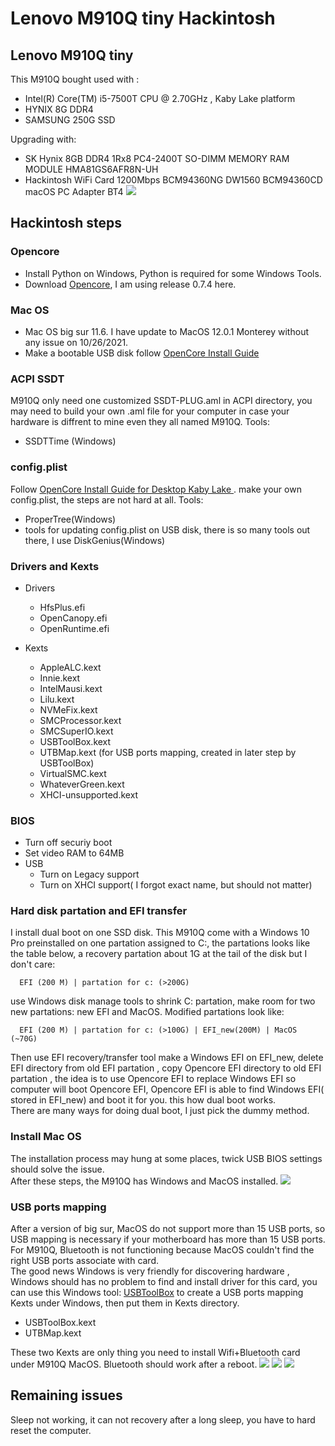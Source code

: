# Lenovo M910Q tiny Hackintosh
## Lenovo M910Q tiny 
This M910Q bought used with :
* Intel(R) Core(TM) i5-7500T CPU @ 2.70GHz , Kaby Lake platform
* HYNIX 8G DDR4
* SAMSUNG 250G SSD

Upgrading with:
* SK Hynix 8GB DDR4 1Rx8 PC4-2400T SO-DIMM MEMORY RAM MODULE HMA81GS6AFR8N-UH
* Hackintosh WiFi Card 1200Mbps BCM94360NG DW1560 BCM94360CD macOS PC Adapter BT4
![](Docs/Images/5.png)
## Hackintosh steps
### Opencore
* Install Python on Windows, Python is required for some Windows Tools.
* Download [Opencore](https://github.com/acidanthera/OpenCorePkg/releases), I am using release 0.7.4 here.
### Mac OS
* Mac OS big sur 11.6. I have update to MacOS 12.0.1 Monterey without any issue on 10/26/2021.  
* Make a bootable USB disk follow [OpenCore Install Guide](https://dortania.github.io/OpenCore-Install-Guide/installer-guide/winblows-install.html)
### ACPI SSDT
M910Q only need one customized SSDT-PLUG.aml in ACPI directory, you may need to build your own .aml file for your computer in case your hardware is diffrent to mine even they all named M910Q. Tools:
* SSDTTime (Windows)
### config.plist
Follow [ OpenCore Install Guide for Desktop Kaby Lake ](https://dortania.github.io/OpenCore-Install-Guide/config.plist/kaby-lake.htmlhttp://google.com). make your own config.plist, the steps are not hard at all. 
Tools:
* ProperTree(Windows)
* tools for updating config.plist on USB disk, there is so many tools out there, I use DiskGenius(Windows)
### Drivers and Kexts
* Drivers
  * HfsPlus.efi
  * OpenCanopy.efi
  * OpenRuntime.efi

* Kexts
  * AppleALC.kext
  * Innie.kext
  * IntelMausi.kext
  * Lilu.kext
  * NVMeFix.kext
  * SMCProcessor.kext
  * SMCSuperIO.kext
  * USBToolBox.kext 
  * UTBMap.kext (for USB ports mapping, created in later step by USBToolBox)
  * VirtualSMC.kext
  * WhateverGreen.kext
  * XHCI-unsupported.kext
### BIOS
* Turn off securiy boot
* Set video RAM to 64MB
* USB
  * Turn on Legacy support
  * Turn on XHCI support( I forgot exact name, but should not matter)
### Hard disk partation and EFI transfer
I install dual boot on one SSD disk. This M910Q come with a Windows 10 Pro preinstalled on one partation assigned to C:, the partations looks like the table below, a recovery partation about 1G at the tail of the disk but I don't care:  

      EFI (200 M) | partation for c: (>200G)

use Windows disk manage tools to shrink C: partation, make room for two new partations:  new EFI and MacOS. Modified partations look like:

      EFI (200 M) | partation for c: (>100G) | EFI_new(200M) | MacOS (~70G)

Then use EFI recovery/transfer tool make a Windows EFI on EFI_new, delete EFI directory from old EFI partation , copy Opencore EFI directory to old EFI partation , the idea is to use Opencore EFI to replace Windows EFI so computer will boot Opencore EFI, Opencore EFI is able to find Windows EFI( stored in EFI_new) and boot it for you. this how dual boot works.  
There are many ways for doing dual boot, I just pick the dummy method. 
### Install Mac OS
The installation process may hung at some places, twick USB BIOS settings should solve the issue.  
After these steps, the M910Q has Windows and MacOS installed. 
![](Docs/Images/4.png)
### USB ports mapping
After a version of big sur, MacOS do not support more than 15 USB ports, so USB mapping is necessary if your motherboard has more than 15 USB ports. For M910Q, Bluetooth is not functioning because MacOS couldn't find the right USB ports associate with card.  
The good news Windows is very friendly for discovering hardware , Windows should has no problem to find and install driver for this card, you can use this Windows tool: [USBToolBox](https://github.com/USBToolBox/tool/releases) to create a USB ports mapping Kexts under Windows, then put them in Kexts directory. 

  * USBToolBox.kext
  * UTBMap.kext 

These two Kexts are only thing you need to install Wifi+Bluetooth card under M910Q MacOS. Bluetooth should work after a reboot. 
![](Docs/Images/1.png)
![](Docs/Images/Inked2_LI.png)
![](Docs/Images/3.png)
## Remaining issues
Sleep not working, it can not recovery after a long sleep, you have to hard reset the computer. 
